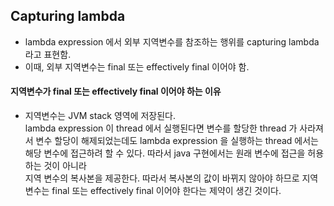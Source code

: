 ## Capturing lambda

- lambda expression 에서 외부 지역변수를 참조하는 행위를 capturing lambda 라고 표현함.
- 이때, 외부 지역변수는 final 또는 effectively final 이어야 함.

#### 지역변수가 final 또는 effectively final 이어야 하는 이유

- 지역변수는 JVM stack 영역에 저장된다.  
lambda expression 이 thread 에서 실행된다면 변수를 할당한 thread 가 사라져서 변수 할당이 해제되었는데도 
lambda expression 을 실행하는 thread 에서는 해당 변수에 접근하려 할 수 있다. 따라서 java 구현에서는 원래 변수에 접근을 허용하는 것이 아니라  
지역 변수의 복사본을 제공한다. 따라서 복사본의 값이 바뀌지 않아야 하므로 지역 변수는 final 또는 effectively final 이어야 한다는 제약이 생긴 것이다.
